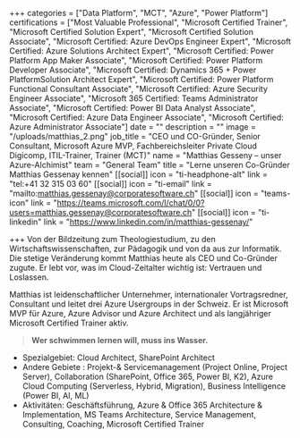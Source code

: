 +++
categories = ["Data Platform", "MCT", "Azure", "Power Platform"]
certifications = ["Most Valuable Professional", "Microsoft Certified Trainer", "Microsoft Certified Solution Expert", "Microsoft Certified Solution Associate", "Microsoft Certified: Azure DevOps Engineer Expert", "Microsoft Certified: Azure Solutions Architect Expert", "Microsoft Certified: Power Platform App Maker Associate", "Microsoft Certified: Power Platform Developer Associate", "Microsoft Certified: Dynamics 365 + Power PlatformSolution Architect Expert", "Microsoft Certified: Power Platform Functional Consultant Associate", "Microsoft Certified: Azure Security Engineer Associate", "Microsoft 365 Certified: Teams Administrator Associate", "Microsoft Certified: Power BI Data Analyst Associate", "Microsoft Certified: Azure Data Engineer Associate", "Microsoft Certified: Azure Administrator Associate"]
date = ""
description = ""
image = "/uploads/matthias_2.png"
job_title = "CEO und CO-Gründer, Senior Consultant, Microsoft Azure MVP, Fachbereichsleiter Private Cloud Digicomp, ITIL-Trainer, Trainer (MCT)"
name = "Matthias Gesseny – unser Azure-Alchimist"
team = "General Team"
title = "Lerne unseren Co-Gründer Matthias Gessenay kennen"
[[social]]
icon = "ti-headphone-alt"
link = "tel:+41 32 315 03 60"
[[social]]
icon = "ti-email"
link = "mailto:matthias.gessenay@corporatesoftware.ch"
[[social]]
icon = "teams-icon"
link = "https://teams.microsoft.com/l/chat/0/0?users=matthias.gessenay@corporatesoftware.ch"
[[social]]
icon = "ti-linkedin"
link = "https://www.linkedin.com/in/matthias-gessenay/"

+++
Von der Bildzeitung zum Theologiestudium, zu den Wirtschaftswissenschaften, zur Pädagogik und von da aus zur Informatik. Die stetige Veränderung kommt Matthias heute als CEO und Co-Gründer zugute. Er lebt vor, was im Cloud-Zeitalter wichtig ist: Vertrauen und Loslassen.

Matthias ist leidenschaftlicher Unternehmer, internationaler Vortragsredner, Consultant und leitet drei Azure Usergroups in der Schweiz. Er ist Microsoft MVP für Azure, Azure Advisor und Azure Architect und als langjähriger Microsoft Certified Trainer aktiv.

> **Wer schwimmen lernen will, muss ins Wasser.**

* Spezialgebiet: Cloud Architect, SharePoint Architect
* Andere Gebiete : Projekt-& Servicemanagement (Project Online, Project Server), Collaboration (SharePoint, Office 365, Power BI, K2), Azure Cloud Computing (Serverless, Hybrid, Migration), Business Intelligence (Power BI, AI, ML)
* Aktivitäten: Geschäftsführung, Azure & Office 365 Architecture & Implementation, MS Teams Architecture, Service Management, Consulting, Coaching, Microsoft Certified Trainer